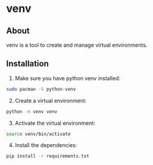 # venv

## About

venv is a tool to create and manage virtual environments.

## Installation

1. Make sure you have python venv installed:
```bash
sudo pacman -S python-venv
```

2. Create a virtual environment:
```bash
python -m venv venv
```

3. Activate the virtual environment:
```bash
source venv/bin/activate
```

4. Install the dependencies:
```bash
pip install -r requirements.txt
```
